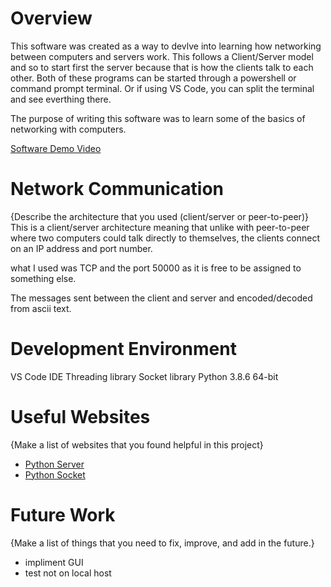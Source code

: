 # Overview

This software was created as a way to devlve into learning how networking between computers and servers work. This follows a Client/Server model
and so to start first the server because that is how the clients talk to each other. Both of these programs can be started through a powershell or command prompt terminal. Or if using VS Code, you can split the terminal and see everthing there.

The purpose of writing this software was to learn some of the basics of networking with computers.

[Software Demo Video](http://youtube.link.goes.here)

# Network Communication

{Describe the architecture that you used (client/server or peer-to-peer)}
This is a client/server architecture meaning that unlike with peer-to-peer where two computers could talk directly to themselves, the clients connect on an IP address and port number.

what I used was TCP and the port 50000 as it is free to be assigned to something else.

The messages sent between the client and server and encoded/decoded from ascii text.

# Development Environment

VS Code IDE
Threading library
Socket library
Python 3.8.6 64-bit

# Useful Websites

{Make a list of websites that you found helpful in this project}
* [Python Server](https://docs.python.org/3.8/library/socketserver.html)
* [Python Socket](https://docs.python.org/3.8/library/socket.html)

# Future Work

{Make a list of things that you need to fix, improve, and add in the future.}
* impliment GUI
* test not on local host
